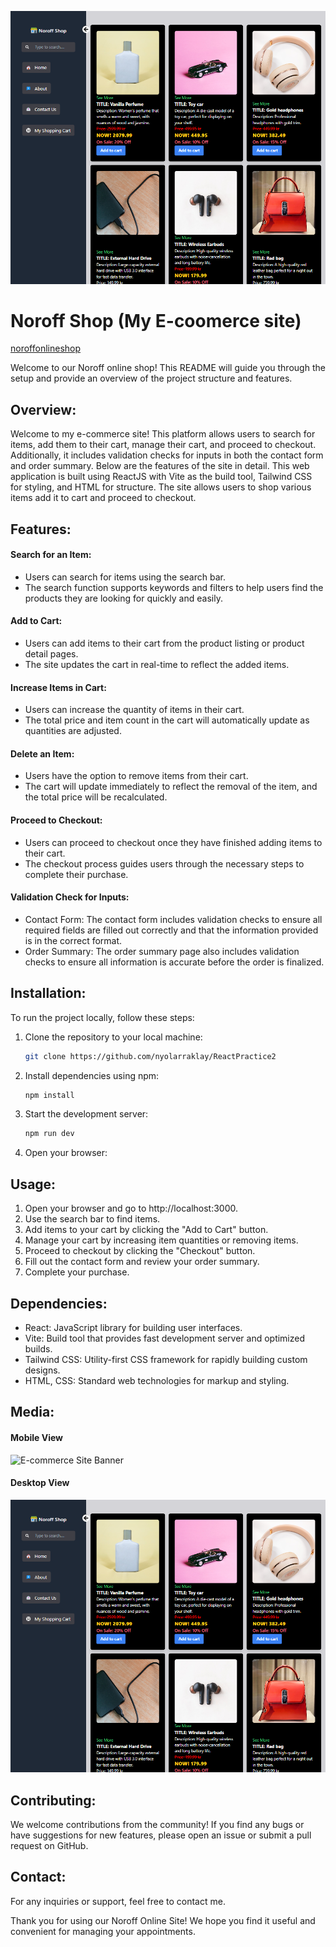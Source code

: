 ![E-commerce Site Banner](public/screenshot1.png)

# Noroff Shop (My E-coomerce site)
[noroffonlineshop](https://noroffonlineshop.netlify.app/)

Welcome to our Noroff online shop! This README will guide you through the setup and provide an overview of the project structure and features.

## Overview:
Welcome to my e-commerce site! This platform allows users to search for items, add them to their cart, manage their cart, and proceed to checkout. Additionally, it includes validation checks for inputs in both the contact form and order summary. Below are the features of the site in detail. This web application is built using ReactJS with Vite as the build tool, Tailwind CSS for styling, and HTML for structure. The site allows users to shop various items add it to cart and proceed to checkout.

## Features:
 #### **Search for an Item:** 
- Users can search for items using the search bar.
- The search function supports keywords and filters to help users find the products they are looking for quickly and easily.
 #### **Add to Cart:** 
- Users can add items to their cart from the product listing or product detail pages.
- The site updates the cart in real-time to reflect the added items.
 #### **Increase Items in Cart:** 
- Users can increase the quantity of items in their cart.
- The total price and item count in the cart will automatically update as quantities are adjusted.
 #### **Delete an Item:** 
- Users have the option to remove items from their cart.
- The cart will update immediately to reflect the removal of the item, and the total price will be recalculated.
 #### **Proceed to Checkout:** 
- Users can proceed to checkout once they have finished adding items to their cart.
- The checkout process guides users through the necessary steps to complete their purchase.
 #### **Validation Check for Inputs:** 
- Contact Form: The contact form includes validation checks to ensure all required fields are filled out correctly and that the information provided is in the correct format.
- Order Summary: The order summary page also includes validation checks to ensure all information is accurate before the order is finalized.

## Installation:
To run the project locally, follow these steps:

1. Clone the repository to your local machine:
   ```bash
   git clone https://github.com/nyolarraklay/ReactPractice2
   
2. Install dependencies using npm:
   ```bash
   npm install
   
3. Start the development server:
    ```bash
   npm run dev
    ```

4. Open your browser:

## Usage:
1. Open your browser and go to http://localhost:3000.
2. Use the search bar to find items.
3. Add items to your cart by clicking the "Add to Cart" button.
4. Manage your cart by increasing item quantities or removing items.
5. Proceed to checkout by clicking the "Checkout" button.
6. Fill out the contact form and review your order summary.
7. Complete your purchase.


## Dependencies:
  - React: JavaScript library for building user interfaces.
  - Vite: Build tool that provides fast development server and optimized builds.
  - Tailwind CSS: Utility-first CSS framework for rapidly building custom designs.
  - HTML, CSS: Standard web technologies for markup and styling.

## Media:
#### Mobile View
![E-commerce Site Banner](public/screenshot2.png)

#### Desktop View
![E-commerce Site Banner](public/screenshot1.png)

  

## Contributing:
We welcome contributions from the community! If you find any bugs or have suggestions for new features, please open an issue or submit a pull request on GitHub.

## Contact:
For any inquiries or support, feel free to contact me.

Thank you for using our Noroff Online Site! We hope you find it useful and convenient for managing your appointments.
